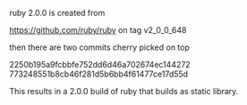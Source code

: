 ruby 2.0.0 is created from 

https://github.com/ruby/ruby on tag v2_0_0_648

then there are two commits cherry picked on top

2250b195a9fcbbfe752dd6d46a702674ec144272
773248551b8cb46f281d5b6bb4f61477ce17d55d

This results in a 2.0.0 build of ruby that builds as static library.

